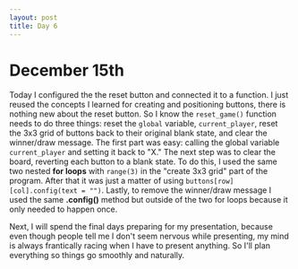 ```yaml
---
layout: post
title: Day 6
--- 
```


# December 15th

  Today I configured the the reset button and connected it to a function. I just reused the concepts I learned for creating and positioning buttons, there is nothing new about the reset button. So I know the `reset_game()` function needs to do three things: reset the `global` variable, `current_player`, reset the 3x3 grid of buttons back to their original blank state, and clear the winner/draw message. The first part was easy: calling the global variable `current_player` and setting it back to "X." The next step was to clear the board, reverting each button to a blank state. To do this, I used the same two nested **for loops** with `range(3)` in the "create 3x3 grid" part of the program. After that it was just a matter of using `buttons[row][col].config(text = "")`. Lastly, to remove the winner/draw message I used the same **.config()** method but outside of the two for loops because it only needed to happen once. 
  
  Next, I will spend the final days preparing for my presentation, because even though people tell me I don't seem nervous while presenting, my mind is always frantically racing when I have to present anything. So I'll plan everything so things go smoothly and naturally. 

